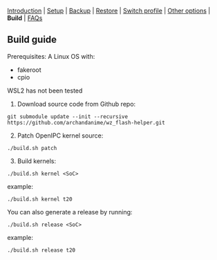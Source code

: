
[Introduction](README.md) | [Setup](README_setup.md) | [Backup](README_backup.md) | [Restore](README_restore.md) | [Switch profile](README_switch_profile.md) | [Other options](README_other_options.md) | **Build** | [FAQs](README_FAQs.md_)

## Build guide

Prerequisites:
A Linux OS with:
- fakeroot
- cpio

WSL2 has not been tested

1. Download source code from Github repo:
```
git submodule update --init --recursive https://github.com/archandanime/wz_flash-helper.git
```

2. Patch OpenIPC kernel source:
```
./build.sh patch
```

3. Build kernels:
```
./build.sh kernel <SoC>
```
example:
```
./build.sh kernel t20
```

You can also generate a release by running:
```
./build.sh release <SoC>
```
example:
```
./build.sh release t20
```

